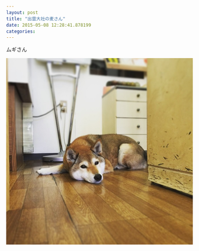 ```yaml
---
layout: post
title: "出雲大社の麦さん"
date: 2015-05-08 12:28:41.878199
categories: 
---
```


ムギさん

![ムギさん](/assets/images/201505/11199648_1443659112601684_101652177_n.jpg)


